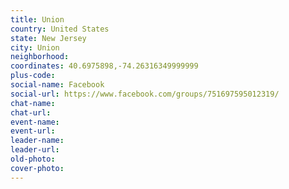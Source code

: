 ```yaml
---
title: Union
country: United States
state: New Jersey
city: Union
neighborhood: 
coordinates: 40.6975898,-74.26316349999999
plus-code:
social-name: Facebook
social-url: https://www.facebook.com/groups/751697595012319/
chat-name:
chat-url:
event-name:
event-url:
leader-name:
leader-url:
old-photo: 
cover-photo:
---
```

